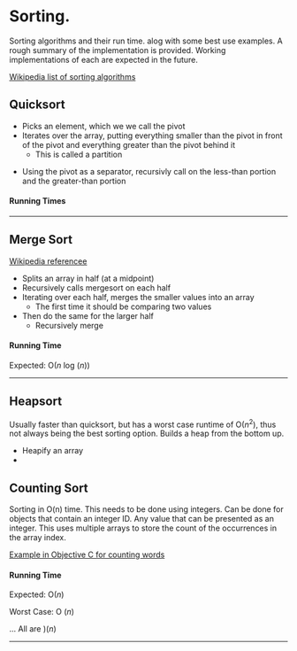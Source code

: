 # Sorting. 
Sorting algorithms and their run time. alog with some best use examples. A rough summary of the implementation is provided. Working implementations of each are expected in the future. 

[Wikipedia list of sorting algorithms](http://en.wikipedia.org/wiki/Sorting_algorithm)

## Quicksort

- Picks an element, which we we call the pivot
- Iterates over the array, putting everything smaller than the pivot in front of the pivot and everything greater than the pivot behind it 
    + This is called a partition 
+ Using the pivot as a separator, recursivly call on the less-than portion and the greater-than portion

#### Running Times 

----

## Merge Sort
[Wikipedia referencee](http://en.wikipedia.org/wiki/Merge_sort)

- Splits an array in half (at a midpoint) 
- Recursively calls mergesort on each half
- Iterating over each half, merges the smaller values into an array
    + The first time it should be comparing two values
- Then do the same for the larger half
    -   Recursively merge 

#### Running Time 

Expected: O(*n* log (*n*))

---

## Heapsort

Usually faster than quicksort, but has a worst case runtime of O(*n*<sup>2</sup>), thus not always being the best sorting option. Builds a heap from the bottom up. 

- Heapify an array
- 

## Counting Sort

Sorting in O(n) time. This needs to be done using integers. Can be done for objects that contain an integer ID. Any value that can be presented as an integer. This uses multiple arrays to store the count of the occurrences in the array index. 

[Example in Objective C for counting words](https://github.com/MattFaluotico/wordsByOccurrence)

#### Running Time 

Expected: O(*n*)

Worst Case: O (*n*)

... All are )(*n*)

----




